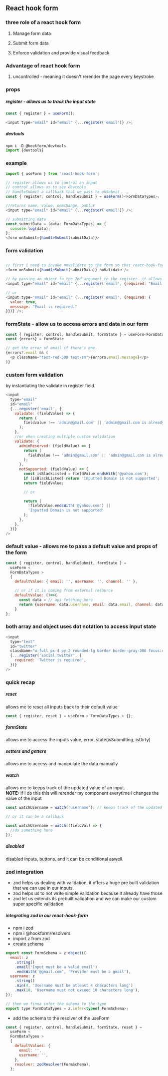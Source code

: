 ## React hook form

### three role of a react hook form

1. Manage form data

2. Submit form data

3. Enforce validation and provide visual feedback

### Advantage of react hook form

1. uncontrolled - meaning it doesn't rerender the page every keystroke

### props

##### register - allows us to track the input state

```js
const { register } = useForm();

<input type="email" id="email" {...register('email')} />;
```

##### devtools

```js
npm i -D @hookform/devtools
import {devtools}
```

### example

```js
import { useForm } from 'react-hook-form';

// register allows us to control an input
// control allows us to see devtools
// handleSubmit a callback that we pass to onSubmit
const { register, control, handleSubmit } = useForm()<FormDataTypes>;

//returns name, value, onmchange, onblur
<input type="email" id="email" {...register('email')} />;

// submitting data
const submitData = (data: FormDataTypes) => {
  console.log(data);
};
<form onSubmit={handleSubmit(submitData)}>
```

### form validation

```js

// first i need to invoke noValidate to the form so that react-hook-form can validate
<form onSubmit={handleSubmit(submitData)} noValidate />

// by passing an object to the 2nd argument to the register. it allows me to set validation
<input type="email" id="email" {...register('email', {required: "Email is required"})} />;

// or
<input type="email" id="email" {...register('email', {required: {
  value: true,
  messsage: "Email is required."
}})} />;
```

### formState - allow us to access errors and data in our form

```js
const { register, control, handleSubmit, formState } = useForm<FormDataTypes>()
const {errors} = formState

// get the error of email if there's one.
{errors?.email && (
  <p className="text-red-500 text-sm">{errors.email.message}</p>
)}
```

### custom form validation

by instantiating the validate in register field.

```js
<input
  type="email"
  id="email"
  {...register('email', {
    validate: (fieldValue) => {
      return (
        fieldvalue !== 'admin@gmail.com' || 'admin@gmail.com is already taken'
      );
    },
    //or when creating multiple custom validation
    validate: {
      adminReserved: (fieldValue) => {
        return (
          fieldValue !== 'admin@gmail.com' || 'admin@gmail.com is already taken'
        );
      },
      notSupported: (fieldValue) => {
        const isBlackListed = fieldValue.endsWith('@yahoo.com');
        if (isBlackListed) return 'Inputted Domain is not supported';
        return fieldValue;

        // or

        return (
          !fieldValue.endsWith('@yahoo.com') ||
          'Inputted Domain is not supported'
        );
      },
    },
  })}
/>
```

### default value - allows me to pass a default value and props of the form

```js
const { register, control, handleSubmit, formState } =
  useForm <
  FormDataTypes >
  {
    defaultValue: { email: '', username: '', channel: '' },

    // or if it is coming from external resource
    defaultValue: ()=>{
      const data = // api fetching here
      return {username: data.username, email: data.email, channel: data.channel}
    }
};
```

### both array and object uses dot notation to access input state

```js
<input
  type="text"
  id="twitter"
  className="w-full px-4 py-2 rounded-lg border border-gray-300 focus:outline-none focus:border-blue-500"
  {...register('social.twitter', {
    required: 'Twitter is required',
  })}
/>
```

### quick recap

##### reset

allows me to reset all inputs back to their default value

```js
const { register, reset } = useForm < FormDataTypes > {};
```

##### formState

allows me to access the inputs value, error, state(isSubmitting, isDirty)

##### setters and getters

allows me to access and manipulate the data manually

##### watch

allows me to keeps track of the updated value of an input.
<br><b>NOTE:</b> if I do this this will rerender my component everytime i changes the value of the input

```js
const watchUsername = watch('username'); // keeps track of the updated value, renders every keystroke

// or it can be a callback

const watchUsername = watch((fieldVal) => {
  //do something here
});
```

##### disabled

disabled inputs, buttons. and it can be conditional aswell.

### zod integration

- zod helps us dealing with validation, it offers a huge pre built validation that we can use in our inputs.
- zod helps us to not write simple validation because it already have those
- zod let us extends its prebuilt validation and we can make our custom super specific validation

##### integrating zod in our react-hook-form

- npm i zod
- npm i @hookform/resolvers
- import z from zod
- create schema

```js
export const FormSchema = z.object({
  email: z
    .string()
    .email('Input must be a valid email')
    .endsWith('@gmail.com', 'Provider must be a gmail'),
  username: z
    .string()
    .min(4, 'Username must be atleast 4 characters long')
    .max(10, 'Username must not exceed 10 characters long'),
});

// then we finna infer the schema to the type
export type FormDataTypes = z.infer<typeof FormSchema>;
```

- add the schema to the resolver of the useForm

```js
const { register, control, handleSubmit, formState, reset } =
  useForm <
  FormDataTypes >
  {
    defaultValues: {
      email: '',
      username: '',
    },
    resolver: zodResolver(FormSchema),
  };
```
